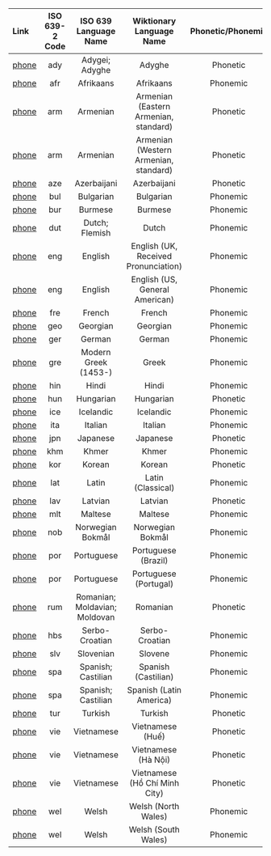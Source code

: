 | Link | ISO 639-2 Code | ISO 639 Language Name | Wiktionary Language Name | Phonetic/Phonemic | # of phones |
| :---- | :----: | :----: | :----: | :----: | :----: |
| [phone](phones/ady_phonetic.phones) | ady | Adygei; Adyghe | Adyghe | Phonetic | 72 |
| [phone](phones/afr_phonemic.phones) | afr | Afrikaans | Afrikaans | Phonemic | 66 |
| [phone](phones/arm_e_phonetic.phones) | arm | Armenian | Armenian (Eastern Armenian, standard) | Phonetic | 105 |
| [phone](phones/arm_w_phonetic.phones) | arm | Armenian | Armenian (Western Armenian, standard) | Phonetic | 110 |
| [phone](phones/aze_phonetic.phones) | aze | Azerbaijani | Azerbaijani | Phonetic | 70 |
| [phone](phones/bul_phonemic.phones) | bul | Bulgarian | Bulgarian | Phonemic | 55 |
| [phone](phones/bur_phonemic.phones) | bur | Burmese | Burmese | Phonemic | 88 |
| [phone](phones/dut_phonemic.phones) | dut | Dutch; Flemish | Dutch | Phonemic | 53 |
| [phone](phones/eng_uk_phonemic.phones) | eng | English | English (UK, Received Pronunciation) | Phonemic | 68 |
| [phone](phones/eng_us_phonemic.phones) | eng | English | English (US, General American) | Phonemic | 67 |
| [phone](phones/fre_phonemic.phones) | fre | French | French | Phonemic | 41 |
| [phone](phones/geo_phonemic.phones) | geo | Georgian | Georgian | Phonemic | 33 |
| [phone](phones/ger_phonemic.phones) | ger | German | German | Phonemic | 91 |
| [phone](phones/gre_phonemic.phones) | gre | Modern Greek (1453-) | Greek | Phonemic | 40 |
| [phone](phones/hin_phonemic.phones) | hin | Hindi | Hindi | Phonemic | 72 |
| [phone](phones/hun_phonetic.phones) | hun | Hungarian | Hungarian | Phonetic | 91 |
| [phone](phones/ice_phonemic.phones) | ice | Icelandic | Icelandic | Phonemic | 86 |
| [phone](phones/ita_phonemic.phones) | ita | Italian | Italian | Phonemic | 39 |
| [phone](phones/jpn_phonetic.phones) | jpn | Japanese | Japanese | Phonetic | 67 |
| [phone](phones/khm_phonemic.phones) | khm | Khmer | Khmer | Phonemic | 90 |
| [phone](phones/kor_phonetic.phones) | kor | Korean | Korean | Phonetic | 61 |
| [phone](phones/lat_clas_phonemic.phones) | lat | Latin | Latin (Classical) | Phonemic | 37 |
| [phone](phones/lav_phonetic.phones) | lav | Latvian | Latvian | Phonetic | 116 |
| [phone](phones/mlt_phonemic.phones) | mlt | Maltese | Maltese | Phonemic | 78 |
| [phone](phones/nob_phonemic.phones) | nob | Norwegian Bokmål | Norwegian Bokmål | Phonemic | 67 |
| [phone](phones/por_bz_phonemic.phones) | por | Portuguese | Portuguese (Brazil) | Phonemic | 61 |
| [phone](phones/por_po_phonemic.phones) | por | Portuguese | Portuguese (Portugal) | Phonemic | 54 |
| [phone](phones/rum_phonetic.phones) | rum | Romanian; Moldavian; Moldovan | Romanian | Phonetic | 56 |
| [phone](phones/hbs_phonemic.phones) | hbs | Serbo-Croatian | Serbo-Croatian | Phonemic | 71 |
| [phone](phones/slv_phonemic.phones) | slv | Slovenian | Slovene | Phonemic | 51 |
| [phone](phones/spa_ca_phonemic.phones) | spa | Spanish; Castilian | Spanish (Castilian) | Phonemic | 34 |
| [phone](phones/spa_la_phonemic.phones) | spa | Spanish; Castilian | Spanish (Latin America) | Phonemic | 30 |
| [phone](phones/tur_phonetic.phones) | tur | Turkish | Turkish | Phonetic | 56 |
| [phone](phones/vie_hue_phonetic.phones) | vie | Vietnamese | Vietnamese (Huế) | Phonetic | 63 |
| [phone](phones/vie_hanoi_phonetic.phones) | vie | Vietnamese | Vietnamese (Hà Nội) | Phonetic | 64 |
| [phone](phones/vie_hcmc_phonetic.phones) | vie | Vietnamese | Vietnamese (Hồ Chí Minh City) | Phonetic | 53 |
| [phone](phones/wel_nw_phonemic.phones) | wel | Welsh | Welsh (North Wales) | Phonemic | 71 |
| [phone](phones/wel_sw_phonemic.phones) | wel | Welsh | Welsh (South Wales) | Phonemic | 61 |
